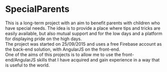 # SpecialParents
This is a long-term project with an aim to benefit parents with children who have special needs. The idea is to provide a place where tips and tricks are easily available, but also mutual support and for the low days and a platform for displaying pride on the high days. <br/>
The project was started on 25/09/2015 and uses a free Firebase account as the back-end solution, with AngularJS on the front-end. <br/>
One of the aims of this projects is to allow me to use the front-end/AngularJS skills that I have acquired and gain experience in a way that is useful to the world.
